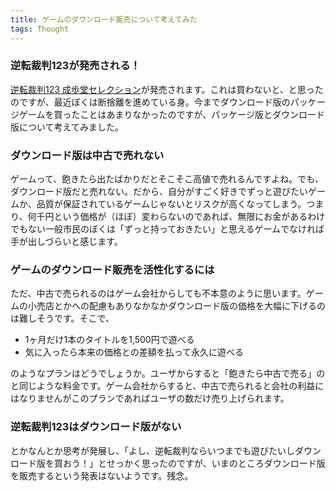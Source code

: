 ```yaml
---
title: ゲームのダウンロード販売について考えてみた
tags: Thought
---
```


### 逆転裁判123が発売される！

[逆転裁判123 成歩堂セレクション](http://www.capcom.co.jp/gyakutensaiban/123/)が発売されます。これは買わないと、と思ったのですが、最近ぼくは断捨離を進めている身。今までダウンロード版のパッケージゲームを買ったことはあまりなかったのですが、パッケージ版とダウンロード版について考えてみました。

### ダウンロード版は中古で売れない

ゲームって、飽きたら出たばかりだとそこそこ高値で売れるんですよね。でも、ダウンロード版だと売れない。だから、自分がすごく好きでずっと遊びたいゲームか、品質が保証されているゲームじゃないとリスクが高くなってしまう。つまり、何千円という価格が（ほぼ）変わらないのであれば、無限にお金があるわけでもない一般市民のぼくは「ずっと持っておきたい」と思えるゲームでなければ手が出しづらいと感じます。

### ゲームのダウンロード販売を活性化するには

ただ、中古で売られるのはゲーム会社からしても不本意のように思います。ゲームの小売店とかへの配慮もありなかなかダウンロード版の価格を大幅に下げるのは難しそうです。そこで、

* 1ヶ月だけ1本のタイトルを1,500円で遊べる
* 気に入ったら本来の価格との差額を払って永久に遊べる

のようなプランはどうでしょうか。ユーザからすると「飽きたら中古で売る」のと同じような料金です。ゲーム会社からすると、中古で売られると会社の利益にはなりませんがこのプランであればユーザの数だけ売り上げられます。

### 逆転裁判123はダウンロード版がない

とかなんとか思考が発展し、「よし、逆転裁判ならいつまでも遊びたいしダウンロード版を買おう！」とせっかく思ったのですが、いまのところダウンロード版を販売するという発表はないようです。残念。

